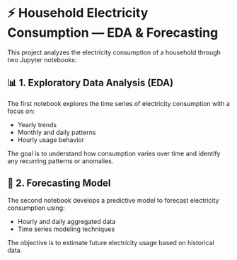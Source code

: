 # ⚡ Household Electricity Consumption — EDA & Forecasting

This project analyzes the electricity consumption of a household through two Jupyter notebooks:

## 📊 1. Exploratory Data Analysis (EDA)

The first notebook explores the time series of electricity consumption with a focus on:

- Yearly trends
- Monthly and daily patterns
- Hourly usage behavior

The goal is to understand how consumption varies over time and identify any recurring patterns or anomalies.

## 🔮 2. Forecasting Model

The second notebook develops a predictive model to forecast electricity consumption using:

- Hourly and daily aggregated data
- Time series modeling techniques

The objective is to estimate future electricity usage based on historical data.
